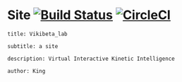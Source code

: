 # Site  [![Build Status](https://travis-ci.org/WLyKan/vikibeta.com.svg?branch=master)](https://travis-ci.org/WLyKan/vikibeta.com) [![CircleCI](https://circleci.com/gh/WLyKan/vikibeta.com.svg?style=svg)](https://circleci.com/gh/WLyKan/vikibeta.com)

`title: Vikibeta_lab`

`subtitle: a site`

`description: Virtual Interactive Kinetic Intelligence`

`author: King`

